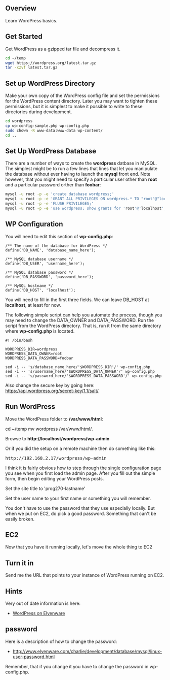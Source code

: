 ## Overview

Learn WordPress basics.

## Get Started

Get WordPress as a gzipped tar file and decompress it.

```bash
cd ~/temp
wget https://wordpress.org/latest.tar.gz
tar -xzvf latest.tar.gz
```

## Set up WordPress Directory

Make your own copy of the WordPress config file and set the permissions for the WordPress content directory. Later you may want to tighten these permissions, but it is simplest to make it possible to write to these directories during development.

```bash
cd wordpress
cp wp-config-sample.php wp-config.php
sudo chown -R www-data:www-data wp-content/
cd ..
```

## Set Up WordPress Database

There are a number of ways to create the **wordpress** datbase in MySQL. The simplest might be to run a few lines that lines that let you manipulate the database without ever having to launch the **mysql** front end. Note however, that you might need to specify a particular user other than **root** and a particular password orther than **foobar**:

```bash
mysql -u root -p -e 'create database wordpress;'
mysql -u root -p -e 'GRANT ALL PRIVILEGES ON wordpress.* TO "root"@"localhost" IDENTIFIED BY "foobar";'
mysql -u root -p -e 'FLUSH PRIVILEGES;'
mysql -u root -p -e 'use wordpress; show grants for 'root'@'localhost';'
```

## WP Configuration

You will need to edit this section of **wp-config.php**:

```
/** The name of the database for WordPress */
define('DB_NAME', 'database_name_here');

/** MySQL database username */
define('DB_USER', 'username_here');

/** MySQL database password */
define('DB_PASSWORD', 'password_here');

/** MySQL hostname */
define('DB_HOST', 'localhost');
```

You will need to fill in the first three fields. We can leave DB_HOST at **localhost**, at least for now.

The following simple script can help you automate the process, though you may need to change the DATA_OWNER and DATA_PASSWORD. Run the script from the WordPress directory. That is, run it from the same directory where **wp-config.php** is located.

```
#! /bin/bash

WORDPRESS_DIR=wordpress
WORDPRESS_DATA_OWNER=root
WORDPRESS_DATA_PASSWORD=foobar

sed -i -- 's/database_name_here/'$WORDPRESS_DIR'/' wp-config.php
sed -i -- 's/username_here/'$WORDPRESS_DATA_OWNER'/' wp-config.php
sed -i -- 's/password_here/'$WORDPRESS_DATA_PASSWORD'/' wp-config.php
```

Also change the secure key by going here: <https://api.wordpress.org/secret-key/1.1/salt/>

## Run WordPress

Move the WordPress folder to **/var/www/html**:

  cd ~/temp
  mv wordpress /var/www/html/.

Browse to **http://localhost/wordpress/wp-admin**

Or if you did the setup on a remote machine then do something like this:

<pre>
http://192.168.2.17/wordpress/wp-admin
</pre>

I think it is fairly obvious how to step through the single configuration page you see when you first load the admin page. After you fill out the simple form, then begin editing your WordPress posts.

Set the site title to 'prog270-lastname'

Set the user name to your first name or something you will remember.

You don't have to use the password that they use especially locally. But when we put on EC2, do pick a good password. Something that can't be easily broken.

## EC2

Now that you have it running locally, let's move the whole thing to EC2

## Turn it in

Send me the URL that points to your instance of WordPress running on EC2.

## Hints

Very out of date information is here:

- [WordPress on Elvenware][elf-wordpress]

[elf-wordpress]: http://www.elvenware.com/charlie/development/cloud/Wordpress.html

## password

Here is a description of how to change the password:

- <http://www.elvenware.com/charlie/development/database/mysql/linux-user-password.html>

Remember, that if you change it you have to change the password in wp-config.php.
